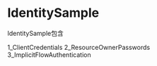 # IdentitySample

IdentitySample包含

1_ClientCredentials
2_ResourceOwnerPasswords
3_ImplicitFlowAuthentication